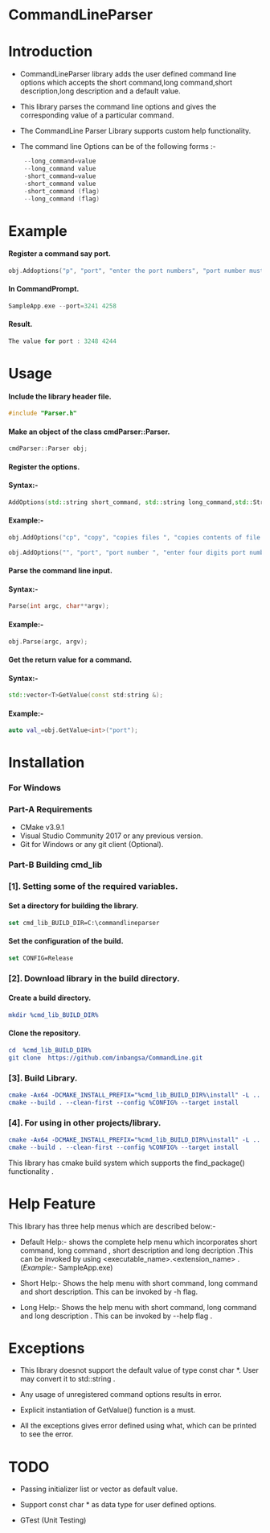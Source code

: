 # CommandLineParser
# Introduction
* CommandLineParser library adds the user defined command line options which accepts the short command,long command,short description,long description and a default value.

* This library parses the command line options and gives the corresponding value of a particular command.

* The CommandLine Parser Library supports custom help functionality.

* The command line Options can be of the following forms :- 
   
   ```cpp
    --long_command=value
    --long_command value
    -short_command=value
    -short_command value
    -short_command (flag)
    --long_command (flag)
    ```
# Example

#### Register a command say port. 

```cpp
obj.Addoptions("p", "port", "enter the port numbers", "port number must be of 4 digits",1234);
``` 
   
#### In CommandPrompt.

```cpp
SampleApp.exe --port=3241 4258
```
#### Result.

```cpp 
The value for port : 3248 4244
```
# Usage

#### Include the library header file. 
  
```cpp
#include "Parser.h"   
```
#### Make an object of the class cmdParser::Parser.
    
```cpp
cmdParser::Parser obj;
```
#### Register the options.

#### Syntax:-
  
```cpp
AddOptions(std::string short_command, std::string long_command,std::String short description, std::string long description, T default_value);	
```
    
#### Example:-
  
```cpp
obj.AddOptions("cp", "copy", "copies files ", "copies contents of file 1 to file 2. ", std::string("abc.txt"));
	
obj.AddOptions("", "port", "port number ", "enter four digits port number.",4528);
```
####  Parse the command line input.
   
#### Syntax:-

```cpp
Parse(int argc, char**argv);
```    
#### Example:-

```cpp
obj.Parse(argc, argv);
```
#### Get the return value for a command.
   
#### Syntax:-

```cpp
std::vector<T>GetValue(const std:string &);
```  
#### Example:-
   
```cpp
auto val_=obj.GetValue<int>("port");
```  
# Installation

###  For Windows 

###  Part-A Requirements

- CMake v3.9.1
- Visual Studio Community 2017 or any previous version.
- Git for Windows or any git client (Optional).

### Part-B Building cmd_lib

### [1]. Setting  some of the required variables.

#### Set a directory for building the library.
		
```cmake        
set cmd_lib_BUILD_DIR=C:\commandlineparser
```
#### Set the configuration of the build.

```cmake
set CONFIG=Release
```
### [2]. Download library in the build directory.

#### Create a build directory.

``` cmake 
mkdir %cmd_lib_BUILD_DIR%
```
#### Clone the repository.

``` cmake 
cd  %cmd_lib_BUILD_DIR%
git clone  https://github.com/inbangsa/CommandLine.git
```
### [3]. Build Library. 

```cmake
cmake -Ax64 -DCMAKE_INSTALL_PREFIX="%cmd_lib_BUILD_DIR%\install" -L ..
cmake --build . --clean-first --config %CONFIG% --target install   
```
### [4]. For using in other projects/library.

```cmake
cmake -Ax64 -DCMAKE_INSTALL_PREFIX="%cmd_lib_BUILD_DIR%\install" -L ..
cmake --build . --clean-first --config %CONFIG% --target install  
```
This library has cmake build system which supports the find_package() functionality .

#  Help Feature

This library has three help menus which are described below:-

* Default Help:- shows the complete help menu which incorporates short command, long command , short description and long decription .This can be invoked by using <executable_name>.<extension_name> . (*Example:-*  SampleApp.exe) 

* Short Help:-  Shows the help menu with short command, long command and short description. This can be invoked by -h flag.
 
* Long Help:- Shows the help menu with short command, long command and long description . This can be invoked by --help flag .

# Exceptions
* This library doesnot support the default value of type const char *. User may convert it to std::string .

* Any usage of unregistered command options results in error.

* Explicit instantiation of GetValue<type>() function is a must.

* All the exceptions gives error defined using what, which can be printed to see the error. 

# TODO
* Passing initializer list or vector as default value.

* Support const char * as data type for user defined options.

* GTest (Unit Testing)
